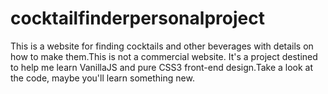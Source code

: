 # cocktailfinderpersonalproject
This is a website for finding cocktails and other beverages with details on how to make them.This is not a commercial website.
It's a project destined to help me learn VanillaJS and pure CSS3 front-end design.Take a look at the code, maybe you'll learn something new.
